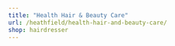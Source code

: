 ```yaml
---
title: "Health Hair & Beauty Care"
url: /heathfield/health-hair-and-beauty-care/
shop: hairdresser
---
```

